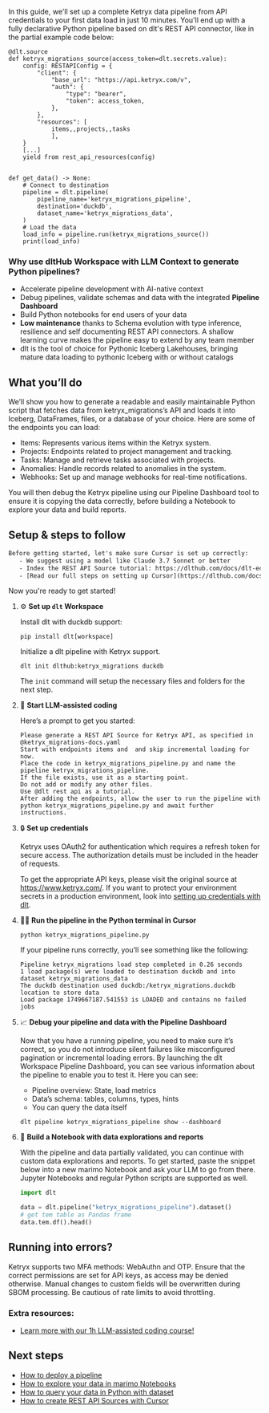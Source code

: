 In this guide, we'll set up a complete Ketryx data pipeline from API credentials to your first data load in just 10 minutes. You'll end up with a fully declarative Python pipeline based on dlt's REST API connector, like in the partial example code below:

```python-outcome
@dlt.source
def ketryx_migrations_source(access_token=dlt.secrets.value):
    config: RESTAPIConfig = {
        "client": {
            "base_url": "https://api.ketryx.com/v",
            "auth": {
                "type": "bearer",
                "token": access_token,
            },
        },
        "resources": [
            items,,projects,,tasks
            ],
    }
    [...]
    yield from rest_api_resources(config)


def get_data() -> None:
    # Connect to destination
    pipeline = dlt.pipeline(
        pipeline_name='ketryx_migrations_pipeline',
        destination='duckdb',
        dataset_name='ketryx_migrations_data', 
    )
    # Load the data
    load_info = pipeline.run(ketryx_migrations_source())
    print(load_info) 
```

### Why use dltHub Workspace with LLM Context to generate Python pipelines?

- Accelerate pipeline development with AI-native context
- Debug pipelines, validate schemas and data with the integrated **Pipeline Dashboard**
- Build Python notebooks for end users of your data
- **Low maintenance** thanks to Schema evolution with type inference, resilience and self documenting REST API connectors. A shallow learning curve makes the pipeline easy to extend by any team member
- dlt is the tool of choice for Pythonic Iceberg Lakehouses, bringing mature data loading to pythonic Iceberg with or without catalogs

## What you’ll do

We’ll show you how to generate a readable and easily maintainable Python script that fetches data from ketryx_migrations’s API and loads it into Iceberg, DataFrames, files, or a database of your choice. Here are some of the endpoints you can load:

- Items: Represents various items within the Ketryx system.
- Projects: Endpoints related to project management and tracking.
- Tasks: Manage and retrieve tasks associated with projects.
- Anomalies: Handle records related to anomalies in the system.
- Webhooks: Set up and manage webhooks for real-time notifications.

You will then debug the Ketryx pipeline using our Pipeline Dashboard tool to ensure it is copying the data correctly, before building a Notebook to explore your data and build reports.

## Setup & steps to follow

```default
Before getting started, let's make sure Cursor is set up correctly:
   - We suggest using a model like Claude 3.7 Sonnet or better
   - Index the REST API Source tutorial: https://dlthub.com/docs/dlt-ecosystem/verified-sources/rest_api/ and add it to context as **@dlt rest api**
   - [Read our full steps on setting up Cursor](https://dlthub.com/docs/dlt-ecosystem/llm-tooling/cursor-restapi#23-configuring-cursor-with-documentation)
```

Now you're ready to get started!

1. ⚙️ **Set up `dlt` Workspace**
    
    Install dlt with duckdb support:
    ```shell
    pip install dlt[workspace]
    ```

    Initialize a dlt pipeline with Ketryx support.
    ```shell
    dlt init dlthub:ketryx_migrations duckdb
    ```

    The `init` command will setup the necessary files and folders for the next step.
    
2. 🤠 **Start LLM-assisted coding**
    
    Here’s a prompt to get you started:
    
    ```prompt
    Please generate a REST API Source for Ketryx API, as specified in @ketryx_migrations-docs.yaml 
    Start with endpoints items and  and skip incremental loading for now. 
    Place the code in ketryx_migrations_pipeline.py and name the pipeline ketryx_migrations_pipeline. 
    If the file exists, use it as a starting point. 
    Do not add or modify any other files. 
    Use @dlt rest api as a tutorial. 
    After adding the endpoints, allow the user to run the pipeline with python ketryx_migrations_pipeline.py and await further instructions.
    ```

    
3. 🔒 **Set up credentials** 
    
    Ketryx uses OAuth2 for authentication which requires a refresh token for secure access. The authorization details must be included in the header of requests.
    
    To get the appropriate API keys, please visit the original source at https://www.ketryx.com/.
    If you want to protect your environment secrets in a production environment, look into [setting up credentials with dlt](https://dlthub.com/docs/walkthroughs/add_credentials).
    
4. 🏃‍♀️ **Run the pipeline in the Python terminal in Cursor**
    
    ```shell
    python ketryx_migrations_pipeline.py
    ```
    
    If your pipeline runs correctly, you’ll see something like the following:
    
    ```shell
    Pipeline ketryx_migrations load step completed in 0.26 seconds
    1 load package(s) were loaded to destination duckdb and into dataset ketryx_migrations_data
    The duckdb destination used duckdb:/ketryx_migrations.duckdb location to store data
    Load package 1749667187.541553 is LOADED and contains no failed jobs
    ```
    
5. 📈 **Debug your pipeline and data with the Pipeline Dashboard**

    Now that you have a running pipeline, you need to make sure it’s correct, so you do not introduce silent failures like misconfigured pagination or incremental loading errors. By launching the dlt Workspace Pipeline Dashboard, you can see various information about the pipeline to enable you to test it. Here you can see:
    - Pipeline overview: State, load metrics
    - Data’s schema: tables, columns, types, hints
    - You can query the data itself
    
    ```shell
    dlt pipeline ketryx_migrations_pipeline show --dashboard
    ```
    
6. 🐍 **Build a Notebook with data explorations and reports**

    With the pipeline and data partially validated, you can continue with custom data explorations and reports. To get started, paste the snippet below into a new marimo Notebook and ask your LLM to go from there. Jupyter Notebooks and regular Python scripts are supported as well.

    
    ```python
    import dlt

   data = dlt.pipeline("ketryx_migrations_pipeline").dataset()
   # get tem table as Pandas frame
   data.tem.df().head()
    ```

## Running into errors?

Ketryx supports two MFA methods: WebAuthn and OTP. Ensure that the correct permissions are set for API keys, as access may be denied otherwise. Manual changes to custom fields will be overwritten during SBOM processing. Be cautious of rate limits to avoid throttling.

### Extra resources:

- [Learn more with our 1h LLM-assisted coding course!](https://www.youtube.com/watch?v=GGid70rnJuM)

## Next steps

- [How to deploy a pipeline](https://dlthub.com/docs/walkthroughs/deploy-a-pipeline)
- [How to explore your data in marimo Notebooks](https://dlthub.com/docs/general-usage/dataset-access/marimo)
- [How to query your data in Python with dataset](https://dlthub.com/docs/general-usage/dataset-access/dataset)
- [How to create REST API Sources with Cursor](https://dlthub.com/docs/dlt-ecosystem/llm-tooling/cursor-restapi)